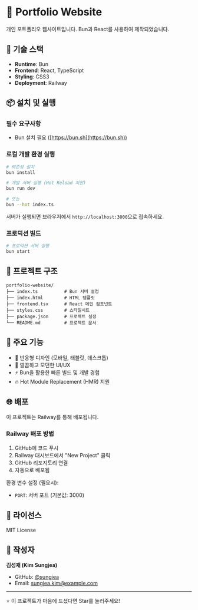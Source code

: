 # 💼 Portfolio Website

개인 포트폴리오 웹사이트입니다. Bun과 React를 사용하여 제작되었습니다.

## 🚀 기술 스택

- **Runtime**: Bun
- **Frontend**: React, TypeScript
- **Styling**: CSS3
- **Deployment**: Railway

## 📦 설치 및 실행

### 필수 요구사항
- Bun 설치 필요 ([https://bun.sh](https://bun.sh))

### 로컬 개발 환경 실행

```bash
# 의존성 설치
bun install

# 개발 서버 실행 (Hot Reload 지원)
bun run dev

# 또는
bun --hot index.ts
```

서버가 실행되면 브라우저에서 `http://localhost:3000`으로 접속하세요.

### 프로덕션 빌드

```bash
# 프로덕션 서버 실행
bun start
```

## 📁 프로젝트 구조

```
portfolio-website/
├── index.ts          # Bun 서버 설정
├── index.html        # HTML 템플릿
├── frontend.tsx      # React 메인 컴포넌트
├── styles.css        # 스타일시트
├── package.json      # 프로젝트 설정
└── README.md         # 프로젝트 문서
```

## 🎨 주요 기능

- 📱 반응형 디자인 (모바일, 태블릿, 데스크톱)
- 🎯 깔끔하고 모던한 UI/UX
- ⚡ Bun을 활용한 빠른 빌드 및 개발 경험
- 🔥 Hot Module Replacement (HMR) 지원

## 🌐 배포

이 프로젝트는 Railway를 통해 배포됩니다.

### Railway 배포 방법

1. GitHub에 코드 푸시
2. Railway 대시보드에서 "New Project" 클릭
3. GitHub 리포지토리 연결
4. 자동으로 배포됨

환경 변수 설정 (필요시):
- `PORT`: 서버 포트 (기본값: 3000)

## 📝 라이선스

MIT License

## 👤 작성자

**김성재 (Kim Sungjea)**

- GitHub: [@sungjea](https://github.com/sungjea)
- Email: sungjea.kim@example.com

---

⭐ 이 프로젝트가 마음에 드셨다면 Star를 눌러주세요!
